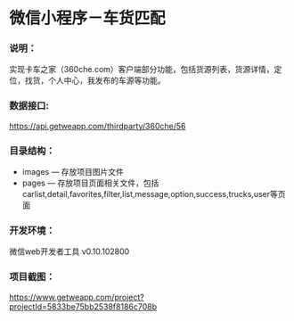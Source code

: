 # 微信小程序－车货匹配

### 说明：

实现卡车之家（360che.com）客户端部分功能，包括货源列表，货源详情，定位，找货，个人中心，我发布的车源等功能。

### 数据接口:

https://api.getweapp.com/thirdparty/360che/56

### 目录结构：

- images — 存放项目图片文件
- pages — 存放项目页面相关文件，包括carlist,detail,favorites,filter,list,message,option,success,trucks,user等页面


### 开发环境：

微信web开发者工具 v0.10.102800

### 项目截图：

https://www.getweapp.com/project?projectId=5833be75bb2538f8186c708b